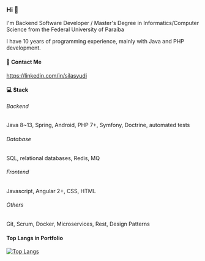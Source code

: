 ### Hi 👋

I'm Backend Software Developer / Master's Degree in Informatics/Computer Science from the Federal University of Paraíba

I have 10 years of programming experience, mainly with Java and PHP development.

#### :incoming_envelope: Contact Me
https://linkedin.com/in/silasyudi

#### :computer: Stack

###### Backend
Java 8~13, Spring, Android, PHP 7+, Symfony, Doctrine, automated tests

###### Database
SQL, relational databases, Redis, MQ

###### Frontend
Javascript, Angular 2+, CSS, HTML

###### Others
Git, Scrum, Docker, Microservices, Rest, Design Patterns

#### Top Langs in Portfolio

[![Top Langs](https://github-readme-stats.vercel.app/api/top-langs/?username=silasyudi&langs_count=10&layout=compact)](https://github.com/silasyudi)
